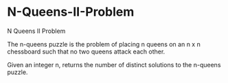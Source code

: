 # N-Queens-II-Problem
N Queens II Problem

The n-queens puzzle is the problem of placing n queens on an n x n chessboard such that no two queens attack each other.

Given an integer n, returns the number of distinct solutions to the n-queens puzzle.
